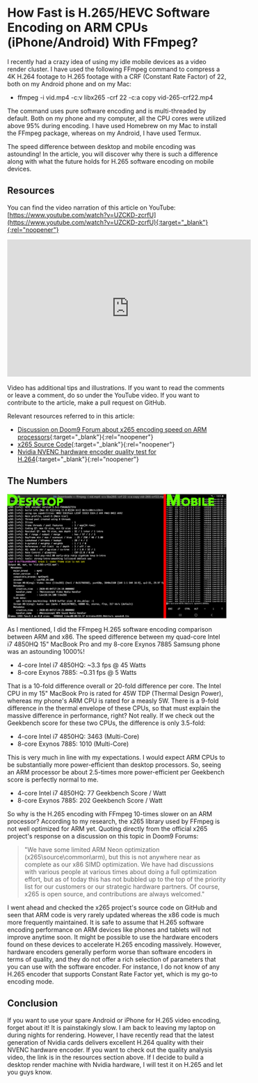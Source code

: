 # How Fast is H.265/HEVC Software Encoding on ARM CPUs (iPhone/Android) With FFmpeg?
I recently had a crazy idea of using my idle mobile devices as a video render cluster. I have used the following FFmpeg command to compress a 4K H.264 footage to H.265 footage with a CRF (Constant Rate Factor) of 22, both on my Android phone and on my Mac:

* ffmpeg -i vid.mp4 -c:v libx265 -crf 22 -c:a copy vid-265-crf22.mp4

The command uses pure software encoding and is multi-threaded by default. Both on my phone and my computer, all the CPU cores were utilized above 95% during encoding. I have used Homebrew on my Mac to install the FFmpeg package, whereas on my Android, I have used Termux.

The speed difference between desktop and mobile encoding was astounding! In the article, you will discover why there is such a difference along with what the future holds for H.265 software encoding on mobile devices.

## Resources
You can find the video narration of this article on YouTube: [https://www.youtube.com/watch?v=UZCKD-zcrfU](https://www.youtube.com/watch?v=UZCKD-zcrfU){:target="_blank"}{:rel="noopener"}

<iframe width="560" height="315" src="https://www.youtube.com/embed/UZCKD-zcrfU" frameborder="0" allow="accelerometer; autoplay; encrypted-media; gyroscope; picture-in-picture" allowfullscreen></iframe>

Video has additional tips and illustrations. If you want to read the comments or leave a comment, do so under the YouTube video. If you want to contribute to the article, make a pull request on GitHub.

Relevant resources referred to in this article:
* [Discussion on Doom9 Forum about x265 encoding speed on ARM processors](https://forum.doom9.org/showthread.php?p=1817880#post1817880){:target="_blank"}{:rel="noopener"}
* [x265 Source Code](https://github.com/videolan/x265){:target="_blank"}{:rel="noopener"}
* [Nvidia NVENC hardware encoder quality test for H.264](https://www.youtube.com/watch?v=-fi9o2NyPaY){:target="_blank"}{:rel="noopener"}

## The Numbers
![H.265 with x265 on ARM vs x86 (Mobile vs Desktop)](media/x265-arm_vs_x86.png)

As I mentioned, I did the FFmpeg H.265 software encoding comparison between ARM and x86. The speed difference between my quad-core Intel i7 4850HQ 15" MacBook Pro and my 8-core Exynos 7885 Samsung phone was an astounding 1000%!
* 4-core Intel i7 4850HQ: ~3.3 fps @ 45 Watts
* 8-core Exynos 7885: ~0.31 fps @ 5 Watts

That is a 10-fold difference overall or 20-fold difference per core. The Intel CPU in my 15" MacBook Pro is rated for 45W TDP (Thermal Design Power), whereas my phone's ARM CPU is rated for a measly 5W. There is a 9-fold difference in the thermal envelope of these CPUs, so that must explain the massive difference in performance, right? Not really. If we check out the Geekbench score for these two CPUs, the difference is only 3.5-fold:
* 4-core Intel i7 4850HQ: 3463 (Multi-Core)
* 8-core Exynos 7885: 1010 (Multi-Core)

This is very much in line with my expectations. I would expect ARM CPUs to be substantially more power-efficient than desktop processors. So, seeing an ARM processor be about 2.5-times more power-efficient per Geekbench score is perfectly normal to me.
* 4-core Intel i7 4850HQ: 77 Geekbench Score / Watt
* 8-core Exynos 7885: 202 Geekbench Score / Watt

So why is the H.265 encoding with FFmpeg 10-times slower on an ARM processor? According to my research, the x265 library used by FFmpeg is not well optimized for ARM yet. Quoting directly from the official x265 project's response on a discussion on this topic in Doom9 Forums:

> "We have some limited ARM Neon optimization (x265\source\common\arm), but this is not anywhere near as complete as our x86 SIMD optimization. We have had discussions with various people at various times about doing a full optimization effort, but as of today this has not bubbled up to the top of the priority list for our customers or our strategic hardware partners. Of course, x265 is open source, and contributions are always welcomed."

I went ahead and checked the x265 project's source code on GitHub and seen that ARM code is very rarely updated whereas the x86 code is much more frequently maintained. It is safe to assume that H.265 software encoding performance on ARM devices like phones and tablets will not improve anytime soon. It might be possible to use the hardware encoders found on these devices to accelerate H.265 encoding massively. However, hardware encoders generally perform worse than software encoders in terms of quality, and they do not offer a rich selection of parameters that you can use with the software encoder. For instance, I do not know of any H.265 encoder that supports Constant Rate Factor yet, which is my go-to encoding mode.

## Conclusion
If you want to use your spare Android or iPhone for H.265 video encoding, forget about it! It is painstakingly slow. I am back to leaving my laptop on during nights for rendering. However, I have recently read that the latest generation of Nvidia cards delivers excellent H.264 quality with their NVENC hardware encoder. If you want to check out the quality analysis video, the link is in the resources section above. If I decide to build a desktop render machine with Nvidia hardware, I will test it on H.265 and let you guys know.
